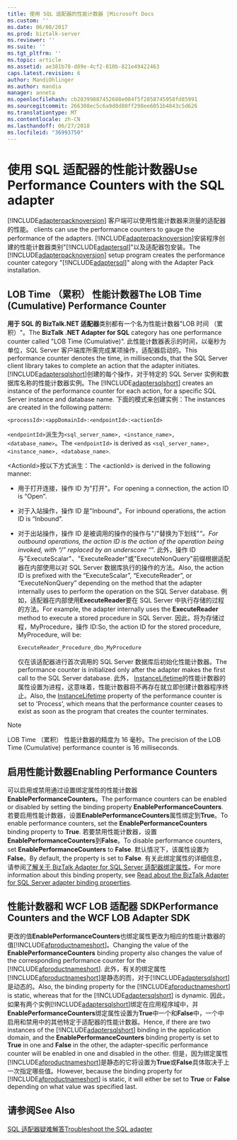 ```yaml
---
title: 使用 SQL 适配器的性能计数器 |Microsoft Docs
ms.custom: ''
ms.date: 06/08/2017
ms.prod: biztalk-server
ms.reviewer: ''
ms.suite: ''
ms.tgt_pltfrm: ''
ms.topic: article
ms.assetid: ae381b78-d89e-4cf2-810b-821e49422463
caps.latest.revision: 6
author: MandiOhlinger
ms.author: mandia
manager: anneta
ms.openlocfilehash: cb28399887452688e084f5f2858745958fd85991
ms.sourcegitcommit: 266308ec5c6a9d8d80ff298ee6051b4843c5d626
ms.translationtype: MT
ms.contentlocale: zh-CN
ms.lasthandoff: 06/27/2018
ms.locfileid: "36993750"
---
```

# <a name="use-performance-counters-with-the-sql-adapter"></a><span data-ttu-id="34cab-102">使用 SQL 适配器的性能计数器</span><span class="sxs-lookup"><span data-stu-id="34cab-102">Use Performance Counters with the SQL adapter</span></span>
[!INCLUDE[adapterpacknoversion](../../includes/adapterpacknoversion-md.md)]<span data-ttu-id="34cab-103"> 客户端可以使用性能计数器来测量的适配器的性能。</span><span class="sxs-lookup"><span data-stu-id="34cab-103"> clients can use the performance counters to gauge the performance of the adapters.</span></span> <span data-ttu-id="34cab-104">[!INCLUDE[adapterpacknoversion](../../includes/adapterpacknoversion-md.md)]安装程序创建的性能计数器类别"[!INCLUDE[adaptersql](../../includes/adaptersql-md.md)]"以及适配器包安装。</span><span class="sxs-lookup"><span data-stu-id="34cab-104">The [!INCLUDE[adapterpacknoversion](../../includes/adapterpacknoversion-md.md)] setup program creates the performance counter category "[!INCLUDE[adaptersql](../../includes/adaptersql-md.md)]" along with the Adapter Pack installation.</span></span>  
  
## <a name="the-lob-time-cumulative-performance-counter"></a><span data-ttu-id="34cab-105">LOB Time （累积） 性能计数器</span><span class="sxs-lookup"><span data-stu-id="34cab-105">The LOB Time (Cumulative) Performance Counter</span></span>  
 <span data-ttu-id="34cab-106">**用于 SQL 的 BizTalk.NET 适配器**类别都有一个名为性能计数器"LOB 时间 （累积）"。</span><span class="sxs-lookup"><span data-stu-id="34cab-106">The **BizTalk .NET Adapter for SQL** category has one performance counter called "LOB Time (Cumulative)".</span></span> <span data-ttu-id="34cab-107">此性能计数器表示的时间，以毫秒为单位，SQL Server 客户端库所需完成某项操作，适配器启动的。</span><span class="sxs-lookup"><span data-stu-id="34cab-107">This performance counter denotes the time, in milliseconds, that the SQL Server client library takes to complete an action that the adapter initiates.</span></span> <span data-ttu-id="34cab-108">[!INCLUDE[adaptersqlshort](../../includes/adaptersqlshort-md.md)]创建的每个操作，对于特定的 SQL Server 实例和数据库名称的性能计数器实例。</span><span class="sxs-lookup"><span data-stu-id="34cab-108">The [!INCLUDE[adaptersqlshort](../../includes/adaptersqlshort-md.md)] creates an instance of the performance counter for each action, for a specific SQL Server instance and database name.</span></span> <span data-ttu-id="34cab-109">下面的模式来创建实例：</span><span class="sxs-lookup"><span data-stu-id="34cab-109">The instances are created in the following pattern:</span></span>  
  
```  
<processId>:<appDomainId>:<endpointId>:<actionId>  
```  
  
 <span data-ttu-id="34cab-110">`<endpointId>`派生为`<sql_server_name>, <instance_name>, <database_name>`。</span><span class="sxs-lookup"><span data-stu-id="34cab-110">The `<endpointId>` is derived as `<sql_server_name>, <instance_name>, <database_name>`.</span></span>  
  
 <span data-ttu-id="34cab-111">\<ActionId\>按以下方式派生：</span><span class="sxs-lookup"><span data-stu-id="34cab-111">The \<actionId\> is derived in the following manner:</span></span>  
  
- <span data-ttu-id="34cab-112">用于打开连接，操作 ID 为"打开"。</span><span class="sxs-lookup"><span data-stu-id="34cab-112">For opening a connection, the action ID is “Open”.</span></span>  
  
- <span data-ttu-id="34cab-113">对于入站操作，操作 ID 是"Inbound"。</span><span class="sxs-lookup"><span data-stu-id="34cab-113">For inbound operations, the action ID is “Inbound”.</span></span>  
  
- <span data-ttu-id="34cab-114">对于出站操作，操作 ID 是被调用的操作的操作与"/"替换为下划线"_"。</span><span class="sxs-lookup"><span data-stu-id="34cab-114">For outbound operations, the action ID is the action of the operation being invoked, with “/” replaced by an underscore “_”.</span></span> <span data-ttu-id="34cab-115">此外，操作 ID 与"ExecuteScalar"、"ExecuteReader"或"ExecuteNonQuery"前缀根据适配器在内部使用以对 SQL Server 数据库执行的操作的方法。</span><span class="sxs-lookup"><span data-stu-id="34cab-115">Also, the action ID is prefixed with the “ExecuteScalar”, “ExecuteReader”, or “ExecuteNonQuery” depending on the method that the adapter internally uses to perform the operation on the SQL Server database.</span></span> <span data-ttu-id="34cab-116">例如，适配器在内部使用**ExecuteReader**要在 SQL Server 中执行存储的过程的方法。</span><span class="sxs-lookup"><span data-stu-id="34cab-116">For example, the adapter internally uses the **ExecuteReader** method to execute a stored procedure in SQL Server.</span></span> <span data-ttu-id="34cab-117">因此，将为存储过程，MyProcedure，操作 ID:</span><span class="sxs-lookup"><span data-stu-id="34cab-117">So, the action ID for the stored procedure, MyProcedure, will be:</span></span>  
  
  ```  
  ExecuteReader_Procedure_dbo_MyProcedure  
  ```  

  <span data-ttu-id="34cab-118">仅在该适配器进行首次调用的 SQL Server 数据库后初始化性能计数器。</span><span class="sxs-lookup"><span data-stu-id="34cab-118">The performance counter is initialized only after the adapter makes the first call to the SQL Server database.</span></span> <span data-ttu-id="34cab-119">此外， [InstanceLifetime](https://msdn.microsoft.com/library/system.diagnostics.performancecounter.instancelifetime.aspx)的性能计数器的属性设置为进程，这意味着，性能计数器将不再存在就立即创建计数器程序终止。</span><span class="sxs-lookup"><span data-stu-id="34cab-119">Also, the [InstanceLifetime](https://msdn.microsoft.com/library/system.diagnostics.performancecounter.instancelifetime.aspx) property of the performance counter is set to 'Process', which means that the performance counter ceases to exist as soon as the program that creates the counter terminates.</span></span>
  
> [!NOTE]
>  <span data-ttu-id="34cab-120">LOB Time （累积） 性能计数器的精度为 16 毫秒。</span><span class="sxs-lookup"><span data-stu-id="34cab-120">The precision of the LOB Time (Cumulative) performance counter is 16 milliseconds.</span></span>  
  
## <a name="enabling-performance-counters"></a><span data-ttu-id="34cab-121">启用性能计数器</span><span class="sxs-lookup"><span data-stu-id="34cab-121">Enabling Performance Counters</span></span>  
 <span data-ttu-id="34cab-122">可以启用或禁用通过设置绑定属性的性能计数器**EnablePerformanceCounters**。</span><span class="sxs-lookup"><span data-stu-id="34cab-122">The performance counters can be enabled or disabled by setting the binding property **EnablePerformanceCounters**.</span></span> <span data-ttu-id="34cab-123">若要启用性能计数器，设置**EnablePerformanceCounters**属性绑定到**True**。</span><span class="sxs-lookup"><span data-stu-id="34cab-123">To enable performance counters, set the **EnablePerformanceCounters** binding property to **True**.</span></span> <span data-ttu-id="34cab-124">若要禁用性能计数器，设置**EnablePerformanceCounters**到**False**。</span><span class="sxs-lookup"><span data-stu-id="34cab-124">To disable performance counters, set **EnablePerformanceCounters** to **False**.</span></span> <span data-ttu-id="34cab-125">默认情况下，该属性设置为**False**。</span><span class="sxs-lookup"><span data-stu-id="34cab-125">By default, the property is set to **False**.</span></span> <span data-ttu-id="34cab-126">有关此绑定属性的详细信息，请参阅[了解关于 BizTalk Adapter for SQL Server 适配器绑定属性](../../adapters-and-accelerators/adapter-sql/read-about-the-biztalk-adapter-for-sql-server-adapter-binding-properties.md)。</span><span class="sxs-lookup"><span data-stu-id="34cab-126">For more information about this binding property, see [Read about the BizTalk Adapter for SQL Server adapter binding properties](../../adapters-and-accelerators/adapter-sql/read-about-the-biztalk-adapter-for-sql-server-adapter-binding-properties.md).</span></span>  
  
## <a name="performance-counters-and-the-wcf-lob-adapter-sdk"></a><span data-ttu-id="34cab-127">性能计数器和 WCF LOB 适配器 SDK</span><span class="sxs-lookup"><span data-stu-id="34cab-127">Performance Counters and the WCF LOB Adapter SDK</span></span>  
 <span data-ttu-id="34cab-128">更改的值**EnablePerformanceCounters**也绑定属性更改为相应的性能计数器的值[!INCLUDE[afproductnameshort](../../includes/afproductnameshort-md.md)]。</span><span class="sxs-lookup"><span data-stu-id="34cab-128">Changing the value of the **EnablePerformanceCounters** binding property also changes the value of the corresponding performance counter for the [!INCLUDE[afproductnameshort](../../includes/afproductnameshort-md.md)].</span></span> <span data-ttu-id="34cab-129">此外，有关的绑定属性[!INCLUDE[afproductnameshort](../../includes/afproductnameshort-md.md)]是静态的而，对于[!INCLUDE[adaptersqlshort](../../includes/adaptersqlshort-md.md)]是动态的。</span><span class="sxs-lookup"><span data-stu-id="34cab-129">Also, the binding property for the [!INCLUDE[afproductnameshort](../../includes/afproductnameshort-md.md)] is static, whereas that for the [!INCLUDE[adaptersqlshort](../../includes/adaptersqlshort-md.md)] is dynamic.</span></span> <span data-ttu-id="34cab-130">因此，如果有两个实例[!INCLUDE[adaptersqlshort](../../includes/adaptersqlshort-md.md)]绑定在应用程序域中，并**EnablePerformanceCounters**绑定属性设置为**True**中一个和**False**中，一个中启用和禁用中的其他特定于适配器的性能计数器。</span><span class="sxs-lookup"><span data-stu-id="34cab-130">Hence, if there are two instances of the [!INCLUDE[adaptersqlshort](../../includes/adaptersqlshort-md.md)] binding in the application domain, and the **EnablePerformanceCounters** binding property is set to **True** in one and **False** in the other, the adapter-specific performance counter will be enabled in one and disabled in the other.</span></span> <span data-ttu-id="34cab-131">但是，因为绑定属性[!INCLUDE[afproductnameshort](../../includes/afproductnameshort-md.md)]是静态的它将设置为**True**或**False**具体取决于上一次指定哪些值。</span><span class="sxs-lookup"><span data-stu-id="34cab-131">However, because the binding property for [!INCLUDE[afproductnameshort](../../includes/afproductnameshort-md.md)] is static, it will either be set to **True** or **False** depending on what value was specified last.</span></span>  
  
## <a name="see-also"></a><span data-ttu-id="34cab-132">请参阅</span><span class="sxs-lookup"><span data-stu-id="34cab-132">See Also</span></span>  
[<span data-ttu-id="34cab-133">SQL 适配器疑难解答</span><span class="sxs-lookup"><span data-stu-id="34cab-133">Troubleshoot the SQL adapter</span></span>](../../adapters-and-accelerators/adapter-sql/troubleshoot-the-sql-adapter.md)